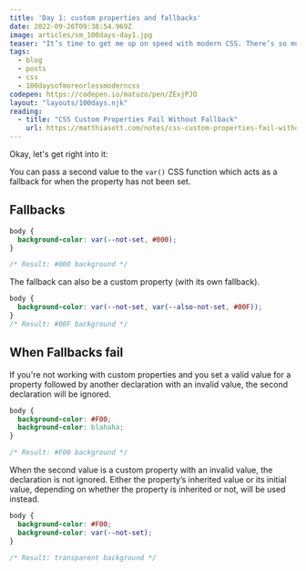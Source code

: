 ```yaml
---
title: 'Day 1: custom properties and fallbacks'
date: 2022-09-26T09:38:54.969Z
image: articles/sm_100days-day1.jpg
teaser: "It’s time to get me up on speed with modern CSS. There’s so much new in CSS that I know too little about. To change that I’ve started [#100DaysOfMoreOrLessModernCSS](/blog/2022/100-days-of-more-or-less-modern-css/). Why more or less modern CSS? Because some topics will be about cutting-edge features, while other stuff has been around for quite a while already, but I just have little to no experience with it."
tags:
  - blog
  - posts
  - css
  - 100daysofmoreorlessmoderncss
codepen: https://codepen.io/matuzo/pen/ZExjPJO
layout: "layouts/100days.njk"
reading:
  - title: "CSS Custom Properties Fail Without Fallback"
    url: https://matthiasott.com/notes/css-custom-properties-fail-without-fallback
---
```

Okay, let's get right into it:

You can pass a second value to the `var()` CSS function which acts as a fallback for when the property has not been set.

## Fallbacks

```css
body {
  background-color: var(--not-set, #000);
}

/* Result: #000 background */
```

The fallback can also be a custom property (with its own fallback).

```css
body {
  background-color: var(--not-set, var(--also-not-set, #00F));
}
/* Result: #00F background */
```

## When Fallbacks fail

If you're not working with custom properties and you set a valid value for a property followed by another declaration with an invalid value, the second declaration will be ignored.

```css
body {
  background-color: #F00;
  background-color: blahaha;
}

/* Result: #F00 background */
```

When the second value is a custom property with an invalid value, the declaration is not ignored. Either the property’s inherited value or its initial value, depending on whether the property is inherited or not, will be used instead.

```css
body {
  background-color: #F00;
  background-color: var(--not-set);
}

/* Result: transparent background */
```


